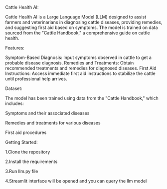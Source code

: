 Cattle Health AI:


Cattle Health AI is a Large Language Model (LLM) designed to assist farmers and veterinarians in diagnosing cattle diseases, providing remedies, and suggesting first aid based on symptoms. The model is trained on data sourced from the "Cattle Handbook," a comprehensive guide on cattle health.

Features:

Symptom-Based Diagnosis: Input symptoms observed in cattle to get a probable disease diagnosis.
Remedies and Treatments: Obtain recommended treatments and remedies for diagnosed diseases.
First Aid Instructions: Access immediate first aid instructions to stabilize the cattle until professional help arrives.

Dataset:

The model has been trained using data from the "Cattle Handbook," which includes:

Symptoms and their associated diseases

Remedies and treatments for various diseases

First aid procedures


Getting Started:

1.Clone the repository

2.Install the requirements

3.Run llm.py file

4.Streamlit interface will be opened and you can query the llm model


